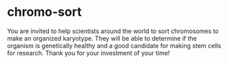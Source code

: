 # chromo-sort
You are invited to help scientists around the world to sort chromosomes to make an organized karyotype.  They will be able to determine if the organism is genetically healthy and a good candidate for making stem cells for research.  Thank you for your investment of your time!
